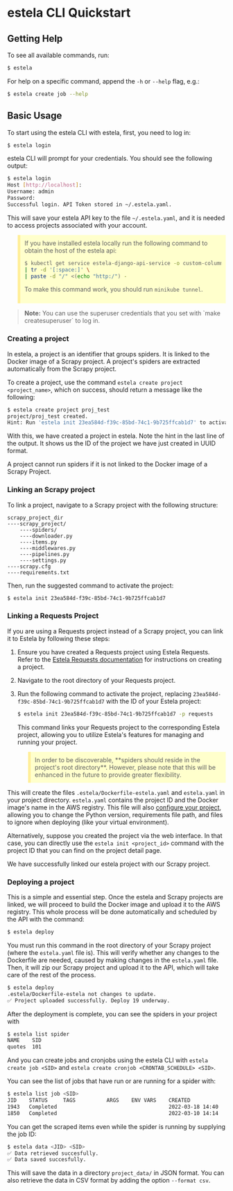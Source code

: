 # estela CLI Quickstart

## Getting Help
To see all available commands, run:

```bash
$ estela
```

For help on a specific command, append the `-h` or `--help` flag, e.g.:

```bash
$ estela create job --help
```

## Basic Usage
To start using the estela CLI with estela, first, you need to log in:

```bash
$ estela login
```

estela CLI will prompt for your credentials. You should see the following output:

```bash
$ estela login
Host [http://localhost]:
Username: admin
Password:
Successful login. API Token stored in ~/.estela.yaml.
```

This will save your estela API key to the file `~/.estela.yaml`, and it is
needed to access projects associated with your account.  

<blockquote style="background-color: #ffffcc; border-left: 6px solid #ffee99; padding: 10px;">
  If you have installed estela locally run the following command to obtain the host of the estela api:

```bash
$ kubectl get service estela-django-api-service -o custom-columns=':status.loadBalancer.ingress[0].ip' \
| tr -d '[:space:]' \
| paste -d "/" <(echo "http:/") - 
```

  To make this command work, you should run `minikube tunnel`.

</blockquote>

<blockquote class="note">
<b>Note:</b> You can use the superuser credentials that you set with `make createsuperuser` to log in.
</blockquote>

### Creating a project

In estela, a project is an identifier that groups spiders. It is linked to the
Docker image of a Scrapy project. A project's spiders are extracted automatically from the Scrapy
project.

To create a project, use the command `estela create project <project_name>`, which on success,
should return a message like the following:

```bash
$ estela create project proj_test
project/proj_test created.
Hint: Run 'estela init 23ea584d-f39c-85bd-74c1-9b725ffcab1d7' to activate this project
```

With this, we have created a project in estela. Note the hint in the last
line of the output. It shows us the ID of the project we have just created in
UUID format.

A project cannot run spiders if it is not linked to the Docker image of a Scrapy Project.

### Linking an Scrapy project

To link a project, navigate to a Scrapy project with the following structure:

```
scrapy_project_dir
----scrapy_project/
    ----spiders/
    ----downloader.py
    ----items.py
    ----middlewares.py
    ----pipelines.py
    ----settings.py
----scrapy.cfg
----requirements.txt
```

Then, run the suggested command to activate the project:
```bash
$ estela init 23ea584d-f39c-85bd-74c1-9b725ffcab1d7
```

### Linking a Requests Project

If you are using a Requests project instead of a Scrapy project, you can link it to Estela by following these steps:

1. Ensure you have created a Requests project using Estela Requests. Refer to the [Estela Requests documentation](https://github.com/bitmakerla/estela-requests/tree/main#basic-usage) for instructions on creating a project.

2. Navigate to the root directory of your Requests project.

3. Run the following command to activate the project, replacing `23ea584d-f39c-85bd-74c1-9b725ffcab1d7` with the ID of your Estela project:

   ```bash
   $ estela init 23ea584d-f39c-85bd-74c1-9b725ffcab1d7 -p requests
   ```

   This command links your Requests project to the corresponding Estela project, allowing you to utilize Estela's features for managing and running your project.
   
   <blockquote style="background-color: #ffffcc; border-left: 6px solid #ffee99; padding: 10px;">
   In order to be discoverable, **spiders should reside in the project's root directory**. However, please note that this will be enhanced in the future to provide greater flexibility.
   </blockquote>


This will create the files `.estela/Dockerfile-estela.yaml` and `estela.yaml`
in your project directory. `estela.yaml` contains the project ID and the Docker
image's name in the AWS registry. This file will also
[configure your project](configuration.md), allowing you to
change the Python version, requirements file path, and files to ignore when
deploying (like your virtual environment).

Alternatively, suppose you created the project via the web interface.
In that case, you can directly use the `estela init <project_id>` command with
the project ID that you can find on the project detail page.

We have successfully linked our estela project with our Scrapy project.

### Deploying a project
This is a simple and essential step. Once the estela and Scrapy projects are linked,
we will proceed to build the Docker image and upload it to the AWS registry. This whole process
will be done automatically and scheduled by the API with
the command:

```bash
$ estela deploy
```

You must run this command in the root directory of your Scrapy project (where the `estela.yaml` file is).
This will verify whether any changes to the Dockerfile are needed, caused by making changes in the `estela.yaml` file.
Then, it will zip our Scrapy project and upload it to the API, which will take care of the rest
of the process.

```bash
$ estela deploy
.estela/Dockerfile-estela not changes to update.
✅ Project uploaded successfully. Deploy 19 underway.
```

After the deployment is complete, you can see the spiders in your project with
```bash
$ estela list spider
NAME    SID
quotes  101
```

And you can create jobs and cronjobs using the estela CLI with `estela create job <SID>`
and `estela create cronjob <CRONTAB_SCHEDULE> <SID>`.

You can see the list of jobs that have run or are running for a spider with:
```bash
$ estela list job <SID>
JID    STATUS     TAGS          ARGS    ENV VARS    CREATED
1943   Completed                                    2022-03-18 14:40
1850   Completed                                    2022-03-10 14:14
```

You can get the scraped items even while the spider is running by supplying the job ID:
```bash
$ estela data <JID> <SID>
✅ Data retrieved succesfully.
✅ Data saved succesfully.
```

This will save the data in a directory `project_data/` in JSON format. You can also retrieve
the data in CSV format by adding the option `--format csv`.